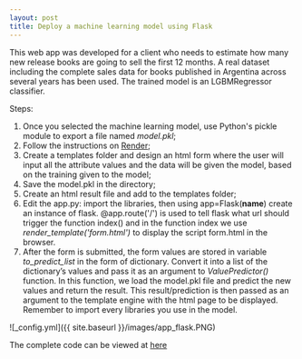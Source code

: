 ```yaml
---
layout: post
title: Deploy a machine learning model using Flask
---
```

This web app was developed for a client who needs to estimate how many new release books are going to sell the first 12 months.
A real dataset including the complete sales data for books published in Argentina across several years has been used.
The trained model is an LGBMRegressor classifier.

Steps:
1. Once you selected the machine learning model, use Python's pickle module to export a file named *model.pkl*;
2. Follow the instructions on [Render](https://render.com/docs/deploy-flask);
3. Create a templates folder and design an html form where the user will input all the attribute values and the data will be given the model, based on the training given to the model;
4. Save the model.pkl in the directory;
5. Create an html result file and add to the templates folder;
6. Edit the app.py: import the libraries, then using app=Flask(__name__) create an instance of flask.
@app.route('/') is used to tell flask what url should trigger the function index() and in the function index we use *render_template('form.html')* to display the script form.html in the browser.
7. After the form is submitted, the form values are stored in variable *to_predict_list* in the form of dictionary. Convert it into a list of the dictionary’s values and pass it as an argument to *ValuePredictor()* function. In this function, we load the model.pkl file and predict the new values and return the result. This result/prediction is then passed as an argument to the template engine with the html page to be displayed.
Remember to import every libraries you use in the model.

![_config.yml]({{ site.baseurl }}/images/app_flask.PNG)

The complete code can be viewed at [here]()
